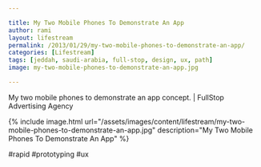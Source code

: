 ```yaml
---

title: My Two Mobile Phones To Demonstrate An App
author: rami
layout: lifestream 
permalink: /2013/01/29/my-two-mobile-phones-to-demonstrate-an-app/
categories: [Lifestream]
tags: [jeddah, saudi-arabia, full-stop, design, ux, path] 
image: my-two-mobile-phones-to-demonstrate-an-app.jpg

---
```


My two mobile phones to demonstrate an app concept. | FullStop Advertising Agency

{% include image.html url="/assets/images/content/lifestream/my-two-mobile-phones-to-demonstrate-an-app.jpg" description="My Two Mobile Phones To Demonstrate An App" %}

#rapid #prototyping #ux 
